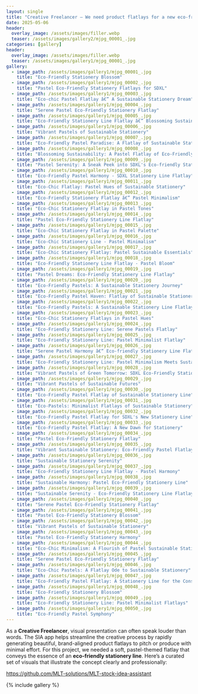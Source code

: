 ```yaml
---
layout: single
title: "Creative Freelancer – We need product flatlays for a new eco-friendly stationery line — clean, minimal, and with pastel tones."
date: 2025-05-06
header:
  overlay_image: /assets/images/filler.webp
  teaser: /assets/images/gallery2/mjpg_00001_.jpg
categories: [gallery]
header:
  overlay_image: /assets/images/filler.webp
  teaser: /assets/images/gallery1/mjpg_00001_.jpg
gallery:
  - image_path: /assets/images/gallery1/mjpg_00001_.jpg
    title: "Eco-Friendly Stationery Blossom"
  - image_path: /assets/images/gallery1/mjpg_00002_.jpg
    title: "Pastel Eco-Friendly Stationery Flatlays for SDXL"
  - image_path: /assets/images/gallery1/mjpg_00003_.jpg
    title: "Eco-chic Pastel Flatlay â€” A Sustainable Stationery Dream"
  - image_path: /assets/images/gallery1/mjpg_00004_.jpg
    title: "Serene Pastel Eco-Friendly Stationery Flatlay"
  - image_path: /assets/images/gallery1/mjpg_00005_.jpg
    title: "Eco-Friendly Stationery Line Flatlay â€” Blossoming Sustainable Creativity"
  - image_path: /assets/images/gallery1/mjpg_00006_.jpg
    title: "Vibrant Pastels of Sustainable Stationery"
  - image_path: /assets/images/gallery1/mjpg_00007_.jpg
    title: "Eco-Friendly Pastel Paradise: A Flatlay of Sustainable Stationery Delights"
  - image_path: /assets/images/gallery1/mjpg_00008_.jpg
    title: "Blossoming Sustainability: A Pastel Flatlay of Eco-Friendly Stationery"
  - image_path: /assets/images/gallery1/mjpg_00009_.jpg
    title: "Pastel Serenity: A Sneak Peek into SDXL's Eco-friendly Stationery Line"
  - image_path: /assets/images/gallery1/mjpg_00010_.jpg
    title: "Eco-Friendly Pastel Harmony - SDXL Stationery Line Flatlay"
  - image_path: /assets/images/gallery1/mjpg_00011_.jpg
    title: "Eco-Chic Flatlay: Pastel Hues of Sustainable Stationery"
  - image_path: /assets/images/gallery1/mjpg_00012_.jpg
    title: "Eco-Friendly Stationery Flatlay â€” Pastel Minimalism"
  - image_path: /assets/images/gallery1/mjpg_00013_.jpg
    title: "Eco-Chic Stationery Flatlay in Pastel Tones"
  - image_path: /assets/images/gallery1/mjpg_00014_.jpg
    title: "Pastel Eco-Friendly Stationery Line Flatlay"
  - image_path: /assets/images/gallery1/mjpg_00015_.jpg
    title: "Eco-Chic Stationery Flatlay in Pastel Palette"
  - image_path: /assets/images/gallery1/mjpg_00016_.jpg
    title: "Eco-Chic Stationery Line - Pastel Minimalism"
  - image_path: /assets/images/gallery1/mjpg_00017_.jpg
    title: "Eco-Chic Stationery Flatlay: Pastel Sustainable Essentials"
  - image_path: /assets/images/gallery1/mjpg_00018_.jpg
    title: "Eco-Friendly Stationery Line Flatlay - Pastel Bloom"
  - image_path: /assets/images/gallery1/mjpg_00019_.jpg
    title: "Pastel Dreams: Eco-Friendly Stationery Line Flatlay"
  - image_path: /assets/images/gallery1/mjpg_00020_.jpg
    title: "Eco-Friendly Pastels: A Sustainable Stationery Journey"
  - image_path: /assets/images/gallery1/mjpg_00021_.jpg
    title: "Eco-Friendly Pastel Haven: Flatlay of Sustainable Stationery Line"
  - image_path: /assets/images/gallery1/mjpg_00022_.jpg
    title: "Eco-Friendly Pastels: A Sustainable Stationery Line Flatlay"
  - image_path: /assets/images/gallery1/mjpg_00023_.jpg
    title: "Eco-Chic Stationery Flatlays in Pastel Hues"
  - image_path: /assets/images/gallery1/mjpg_00024_.jpg
    title: "Eco-Friendly Stationery Line: Serene Pastels Flatlay"
  - image_path: /assets/images/gallery1/mjpg_00025_.jpg
    title: "Eco-Friendly Stationery Line: Pastel Minimalist Flatlay"
  - image_path: /assets/images/gallery1/mjpg_00026_.jpg
    title: "Serene Pastel Harmony â€“ Eco-friendly Stationery Line Flatlays"
  - image_path: /assets/images/gallery1/mjpg_00027_.jpg
    title: "Eco-Friendly Stationery Line: Pastel Minimalism Meets Sustainability"
  - image_path: /assets/images/gallery1/mjpg_00028_.jpg
    title: "Vibrant Pastels of Green Tomorrow: SDXL Eco-Friendly Stationery Flatlay"
  - image_path: /assets/images/gallery1/mjpg_00029_.jpg
    title: "Vibrant Pastels of Sustainable Futures"
  - image_path: /assets/images/gallery1/mjpg_00030_.jpg
    title: "Eco-Friendly Pastel Flatlay of Sustainable Stationery Line"
  - image_path: /assets/images/gallery1/mjpg_00031_.jpg
    title: "Eco-Pastels: Minimalist Flatlays of Sustainable Stationery"
  - image_path: /assets/images/gallery1/mjpg_00032_.jpg
    title: "Eco-Friendly Pastel Flatlay for SDXL's New Stationery Line"
  - image_path: /assets/images/gallery1/mjpg_00033_.jpg
    title: "Eco-Friendly Pastel Flatlay: A New Dawn for Stationery"
  - image_path: /assets/images/gallery1/mjpg_00034_.jpg
    title: "Pastel Eco-Friendly Stationery Flatlay"
  - image_path: /assets/images/gallery1/mjpg_00035_.jpg
    title: "Vibrant Sustainable Stationery: Eco-Friendly Pastel Flatlays"
  - image_path: /assets/images/gallery1/mjpg_00036_.jpg
    title: "Sustainable Stationery Serenity"
  - image_path: /assets/images/gallery1/mjpg_00037_.jpg
    title: "Eco-Friendly Stationery Line Flatlay - Pastel Harmony"
  - image_path: /assets/images/gallery1/mjpg_00038_.jpg
    title: "Sustainable Harmony: Pastel Eco-Friendly Stationery Line"
  - image_path: /assets/images/gallery1/mjpg_00039_.jpg
    title: "Sustainable Serenity - Eco-Friendly Stationery Line Flatlay"
  - image_path: /assets/images/gallery1/mjpg_00040_.jpg
    title: "Serene Pastel Eco-Friendly Stationery Flatlay"
  - image_path: /assets/images/gallery1/mjpg_00041_.jpg
    title: "Pastel Eco-Friendly Stationery Blossom"
  - image_path: /assets/images/gallery1/mjpg_00042_.jpg
    title: "Vibrant Pastels of Sustainable Stationery"
  - image_path: /assets/images/gallery1/mjpg_00043_.jpg
    title: "Pastel Eco-Friendly Stationery Harmony"
  - image_path: /assets/images/gallery1/mjpg_00044_.jpg
    title: "Eco-Chic Minimalism: A Flourish of Pastel Sustainable Stationery"
  - image_path: /assets/images/gallery1/mjpg_00045_.jpg
    title: "Serene Pastel Eco-Friendly Stationery Flatlay"
  - image_path: /assets/images/gallery1/mjpg_00046_.jpg
    title: "Eco-Chic Pastels: A Flatlay Ode to Sustainable Stationery"
  - image_path: /assets/images/gallery1/mjpg_00047_.jpg
    title: "Eco-Friendly Pastel Flatlay: A Stationery Line for the Conscious Consumer"
  - image_path: /assets/images/gallery1/mjpg_00048_.jpg
    title: "Eco-Friendly Stationery Blossom"
  - image_path: /assets/images/gallery1/mjpg_00049_.jpg
    title: "Eco-Friendly Stationery Line: Pastel Minimalist Flatlays"
  - image_path: /assets/images/gallery1/mjpg_00050_.jpg
    title: "Eco-Friendly Pastel Symphony"
---
```


As a **Creative Freelancer**, visual presentation can often speak louder than words. The SIA app helps streamline the creative process by rapidly generating beautiful, brand-aligned product flatlays to pitch or produce with minimal effort. For this project, we needed a soft, pastel-themed flatlay that conveys the essence of an **eco-friendly stationery line**. Here’s a curated set of visuals that illustrate the concept clearly and professionally:

https://github.com/MLT-solutions/MLT-stock-idea-assistant

{% include gallery %}
